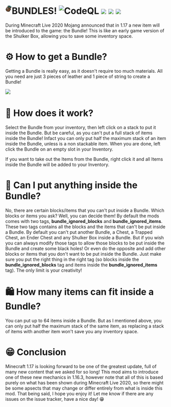 # BUNDLES! <img align="left" width=4% height=4% src="logo.png"/> ![CodeQL](https://github.com/JimiIT92/BundlesMod/workflows/CodeQL/badge.svg) [![](https://img.shields.io/badge/Minecraft-1.16.3-success)](https://minecraft.net/) [![](https://img.shields.io/badge/Forge-1.16.3--34.1.23+-important?logo=curseforge)](https://forums.minecraftforge.net/) [![](http://cf.way2muchnoise.eu/full_412219_downloads.svg)](https://www.curseforge.com/minecraft/mc-mods/bundles-mod)

During Minecraft Live 2020 Mojang announced that in 1.17 a new item will be introduced to the game: the Bundle! 
This is like an early game version of the Shulker Box, allowing you to save some inventory space.

# ⚙ How to get a Bundle?
Getting a Bundle is really easy, as it doesn't require too much materials. All you need are just 3 pieces of leather and 1 piece of string to create a Bundle!

<img src="https://i.imgur.com/v36aLS3.png" />

# 🤔 How does it work?
Select the Bundle from your inventory, then left click on a stack to put it inside the Bundle. 
But be careful, as you can't put a full stack of items inside the Bundle! Infact you can only put half the maximum stack of 
an item inside the Bundle, unless is a non stackable item. When you are done, left click the Bundle on an empty slot in your Inventory.

If you want to take out the Items from the Bundle, right click it and all Items inside the Bundle will be added to your Inventory.

# 👀 Can I put anything inside the Bundle?
No, there are certain blocks/items that you can't put inside a Bundle. 
Which blocks or items you ask? Well, you can decide them! By default the mods comes with two tags,
**bundle\_ignored\_blocks** and **bundle\_ignored\_items**. These two tags contains all the blocks and the items that can't
be put inside a Bundle. By default you can't put another Bundle, a Chest, a Trapped Chest, an Ender Chest and 
any Shulker Box inside a Bundle. But if you wish you can always modify those tags to allow those blocks to be
put inside the Bundle and create some black holes! Or even do the opposite and add other blocks or items
that you don't want to be put inside the Bundle. Just make sure you put the right thing in the right tag (so blocks
inside the **bundle\_ignored\_blocks** tag and items inside the **bundle\_ignored\_items** tag). The only limit is
your creativity!

# 🛍 How many items can fit inside a Bundle?
You can put up to 64 items inside a Bundle. But as I mentioned above, you can only put half the maximum stack of the same item, 
as replacing a stack of items with another item won't save you any inventory space.

# 😁 Conclusion
Minecraft 1.17 is looking forward to be one of the greatest update, full of many new content that we asked for so long!
This mod aims to introduce one of these new mechanics in 1.16.3, however note that all of this is based purely on 
what has been shown during Minecraft Live 2020, so there might be some apsects that may change or differ entirely 
from what is inside this mod. That being said, I hope you enjoy it! Let me know if there are any issues on the issue tracker, have a nice day! 😁
